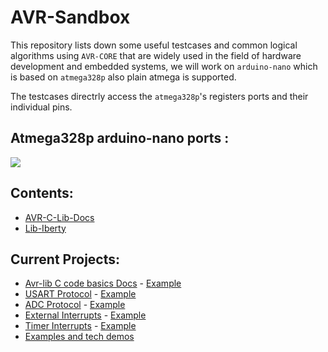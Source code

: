 # AVR-Sandbox

This repository lists down some useful testcases and common logical algorithms using `AVR-CORE` that are widely used in the field of hardware development and embedded systems, 
we will work on `arduino-nano` which is based on `atmega328p` also plain atmega is supported.

The testcases directrly access the `atmega328p`'s registers ports and their individual pins.

## Atmega328p arduino-nano ports :

![](https://software-hardware-codesign.github.io/AVR-Sandbox/Pinout-NANO_latest.png)

## Contents:
- [AVR-C-Lib-Docs](https://software-hardware-codesign.github.io/AVR-Sandbox/docs/avr-libc/avr-libc-user-manual/index.html)
- [Lib-Iberty](https://software-hardware-codesign.github.io/AVR-Sandbox/docs/libiberty/libiberty.html)

## Current Projects: 
- [Avr-lib C code basics Docs](https://software-hardware-codesign.github.io/AVR-Sandbox/AvrDataTypes) - [Example](https://github.com/Software-Hardware-Codesign/AVR-Sandbox/blob/master/AvrDataTypes/main/lib/AvrDataTypes.c)
- [USART Protocol](https://software-hardware-codesign.github.io/AVR-Sandbox/HelloUART) - [Example](https://github.com/Software-Hardware-Codesign/AVR-Sandbox/blob/master/HelloUART/main/lib/HelloUART.c)
- [ADC Protocol](https://software-hardware-codesign.github.io/AVR-Sandbox/HelloAnalogRead) - [Example](https://github.com/Software-Hardware-Codesign/AVR-Sandbox/blob/master/HelloAnalogRead/main/lib/HelloAnalogRead.c)
- [External Interrupts](https://software-hardware-codesign.github.io/AVR-Sandbox/HelloExternalInterrupts) - [Example](https://github.com/Software-Hardware-Codesign/AVR-Sandbox/blob/master/HelloExternalInterrupts/main/lib/HelloExternalInterrupts.c)
- [Timer Interrupts](https://software-hardware-codesign.github.io/AVR-Sandbox/HelloTimerInterrupts) - [Example](https://github.com/Software-Hardware-Codesign/AVR-Sandbox/blob/master/HelloTimerInterrupts/main/lib/HelloTimerInterrupt.c)
- [Examples and tech demos](https://github.com/Software-Hardware-Codesign/AVR-Sandbox/projects/1?fullscreen=true)
